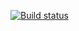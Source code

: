 [![Build status](https://ci.appveyor.com/api/projects/status/ths7ufq4sdgypytb?svg=true)](https://ci.appveyor.com/project/Invalid2User/web)
